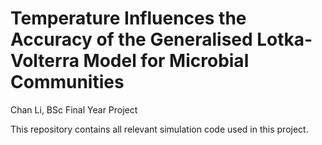 # Temperature Influences the Accuracy of the Generalised Lotka-Volterra Model for Microbial Communities

Chan Li, BSc Final Year Project 

This repository contains all relevant simulation code used in this project. 

